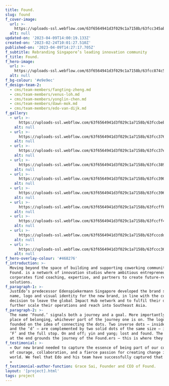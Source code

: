 ```yaml
---
title: Found.
slug: found
f_cover-image:
  url: >-
    https://uploads-ssl.webflow.com/63f6564941d3f029c1a7158b/63fcc345ab43ba58cf7832e9_Found-tile2.png
  alt: null
updated-on: '2023-04-09T14:00:19.133Z'
created-on: '2023-02-24T10:01:27.510Z'
published-on: '2023-04-09T14:27:17.705Z'
f_subtitle: Rebranding Singapore’s leading innovation community
f_title: Found.
f_hero-image:
  url: >-
    https://uploads-ssl.webflow.com/63f6564941d3f029c1a7158b/63fcc874c5784a69dbb8d0ed_Found-amoy.jpg
  alt: null
f_bg-colour: '#e9e9ec'
f_design-team-2:
  - cms/team-members/fangting-zheng.md
  - cms/team-members/venus-loh.md
  - cms/team-members/yonglin-chen.md
  - cms/team-members/dawn-mok.md
  - cms/team-members/edo-van-dijk.md
f_gallery:
  - url: >-
      https://uploads-ssl.webflow.com/63f6564941d3f029c1a7158b/63fccbeb1c27d3394adf25e9_found_anime.gif
    alt: null
  - url: >-
      https://uploads-ssl.webflow.com/63f6564941d3f029c1a7158b/63fcc376e27feba100f3b18d_Image%201-2.png
    alt: null
  - url: >-
      https://uploads-ssl.webflow.com/63f6564941d3f029c1a7158b/63fcc37eff19e6f3e0e696af_Image%202.png
    alt: null
  - url: >-
      https://uploads-ssl.webflow.com/63f6564941d3f029c1a7158b/63fcc389220d2163d9aaaaf0_Image%204.2.jpg
    alt: null
  - url: >-
      https://uploads-ssl.webflow.com/63f6564941d3f029c1a7158b/63fcc39012778a64b748764c_Image%204.3%20cropped.jpg
    alt: null
  - url: >-
      https://uploads-ssl.webflow.com/63f6564941d3f029c1a7158b/63fcc3968935b1274b5e580b_Image%204.4%20cropped.jpg
    alt: null
  - url: >-
      https://uploads-ssl.webflow.com/63f6564941d3f029c1a7158b/63fccff8209d6ffa2a1a9f30_Found-gevel.jpg
    alt: null
  - url: >-
      https://uploads-ssl.webflow.com/63f6564941d3f029c1a7158b/63fccff44c615946127a23d1_IMG_0416.jpg
    alt: null
  - url: >-
      https://uploads-ssl.webflow.com/63f6564941d3f029c1a7158b/63fcccdd6fbd84458e8fbd7b_found8-branding.jpg
    alt: null
  - url: >-
      https://uploads-ssl.webflow.com/63f6564941d3f029c1a7158b/63fccc3670a254958347a8bd_Reception-desk.jpg
    alt: null
f_hero-overlay-colour: '#468276'
f_introduction: >-
  Moving beyond the space of building and supporting coworking communities,
  Found. is a network of innovation studios where ambitious entrepreneurs and
  corporates find coaching, expertise, and partners to create future-ready
  solutions.
f_paragraph-1: >-
  JustEdo’s predecessor Edenspiekermann Singapore developed the brand strategy,
  name, logo and visual identity for the new brand, in line with the company’s
  decision to leave the global Impact Hub network and to fulfil their desire to
  further scale their operations and reach into Southeast Asia.
f_paragraph-2: >-
  The name ‘Found.’ signals both a journey and a goal. More importantly, it is a
  place of belonging, whichever part of the journey one is on. The logo was
  founded on the idea of connecting the dots. Two inverse dots – inside the ’o’
  and the ‘d’ – are complemented by two solid dots of the same size – inside the
  ‘F’ and the full stop. On and off; yin and yang; lost and found. The full stop
  at the end grounds the journey of the Found.ers — this is where they belong.
f_testimonial: >-
  « Our new brand needed to capture the essence of being part of our community –
  of courage, collaboration, and a fierce passion for creating change in the
  world. We feel that Edo and his team have successfully captured that and more.
  »
f_testimonial-author-function: Grace Sai, Founder and CEO of Found.
layout: '[project].html'
tags: project
---
```



